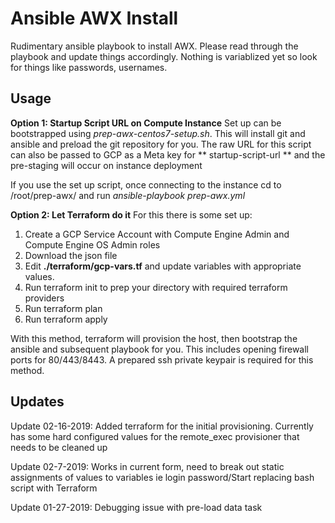 # Ansible AWX Install
Rudimentary ansible playbook to install AWX. Please read through the playbook and update things accordingly. Nothing is variablized yet so look for things like passwords, usernames.

## Usage

**Option 1: Startup Script URL on Compute Instance**
Set up can be bootstrapped using *prep-awx-centos7-setup.sh*. This will install git and ansible and preload the git repository for you. The raw URL for this script can also be passed to GCP as a Meta key for ** startup-script-url ** and the pre-staging will occur on instance deployment

If you use the set up script, once connecting to the instance cd to /root/prep-awx/ and run *ansible-playbook prep-awx.yml* 


**Option 2: Let Terraform do it**
For this there is some set up:

1) Create a GCP Service Account with Compute Engine Admin and Compute Engine OS Admin roles
2) Download the json file
3) Edit **./terraform/gcp-vars.tf** and update variables with appropriate values. 
4) Run terraform init to prep your directory with required terraform providers
5) Run terraform plan 
6) Run terraform apply

With this method, terraform will provision the host, then bootstrap the ansible and subsequent playbook for you. This includes opening firewall ports for 80/443/8443. A prepared ssh private keypair is required for this method.

## Updates
Update 02-16-2019: Added terraform for the initial provisioning. Currently has some hard  configured values for the remote_exec provisioner that needs to be cleaned up

Update 02-7-2019: Works in current form, need to break out static assignments of values to variables ie login password/Start replacing bash script with Terraform

Update 01-27-2019: Debugging issue with pre-load data task
